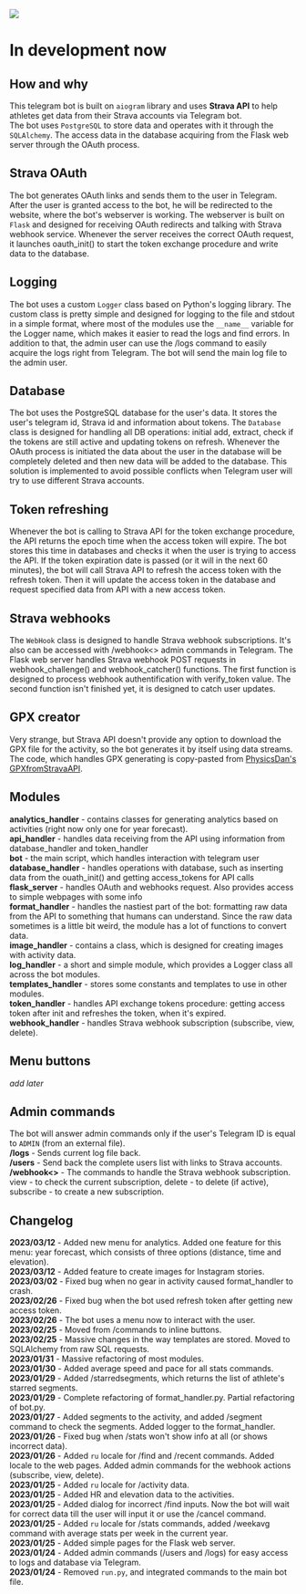 <a href="https://codeclimate.com/github/iwatkot/stravagrambot/maintainability"><img src="https://api.codeclimate.com/v1/badges/f332b498552ba5752255/maintainability" /></a>

# In development now

## How and why
This telegram bot is built on `aiogram` library and uses **Strava API** to help athletes get data from their Strava accounts via Telegram bot.<br>
The bot uses `PostgreSQL` to store data and operates with it through the `SQLAlchemy`. The access data in the database acquiring from the Flask web server through the OAuth process.

## Strava OAuth
The bot generates OAuth links and sends them to the user in Telegram. After the user is granted access to the bot, he will be redirected to the website, where the bot's webserver is working. The webserver is built on `Flask` and designed for receiving OAuth redirects and talking with Strava webhook service. Whenever the server receives the correct OAuth request, it launches oauth_init() to start the token exchange procedure and write data to the database.

## Logging
The bot uses a custom `Logger` class based on Python's logging library. The custom class is pretty simple and designed for logging to the file and stdout in a simple format, where most of the modules use the `__name__` variable for the Logger name, which makes it easier to read the logs and find errors. In addition to that, the admin user can use the /logs command to easily acquire the logs right from Telegram. The bot will send the main log file to the admin user.

## Database
The bot uses the PostgreSQL database for the user's data. It stores the user's telegram id, Strava id and information about tokens. The `Database` class is designed for handling all DB operations: initial add, extract, check if the tokens are still active and updating tokens on refresh. Whenever the OAuth process is initiated the data about the user in the database will be completely deleted and then new data will be added to the database. This solution is implemented to avoid possible conflicts when Telegram user will try to use different Strava accounts.

## Token refreshing
Whenever the bot is calling to Strava API for the token exchange procedure, the API returns the epoch time when the access token will expire. The bot stores this time in databases and checks it when the user is trying to access the API. If the token expiration date is passed (or it will in the next 60 minutes), the bot will call Strava API to refresh the access token with the refresh token. Then it will update the access token in the database and request specified data from API with a new access token.

## Strava webhooks
The `WebHook` class is designed to handle Strava webhook subscriptions. It's also can be accessed with /webhook<> admin commands in Telegram. The Flask web server handles Strava webhook POST requests in webhook_challenge() and webhook_catcher() functions. The first function is designed to process webhook authentification with verify_token value. The second function isn't finished yet, it is designed to catch user updates.

## GPX creator
Very strange, but Strava API doesn't provide any option to download the GPX file for the activity, so the bot generates it by itself using data streams. The code, which handles GPX generating is copy-pasted from [PhysicsDan's GPXfromStravaAPI](https://github.com/PhysicsDan/GPXfromStravaAPI).

## Modules
**analytics_handler** - contains classes for generating analytics based on activities (right now only one for year forecast).<br>
**api_handler** - handles data receiving from the API using information from database_handler and token_handler<br>
**bot** - the main script, which handles interaction with telegram user<br>
**database_handler** - handles operations with database, such as inserting data from the ouath_init() and getting access_tokens for API calls<br>
**flask_server** - handles OAuth and webhooks request. Also provides access to simple webpages with some info<br>
**format_handler** - handles the nastiest part of the bot: formatting raw data from the API to something that humans can understand. Since the raw data sometimes is a little bit weird, the module has a lot of functions to convert data.<br>
**image_handler** - contains a class, which is designed for creating images with activity data.<br>
**log_handler** - a short and simple module, which provides a Logger class all across the bot modules.<br>
**templates_handler** - stores some constants and templates to use in other modules.<br>
**token_handler** - handles API exchange tokens procedure: getting access token after init and refreshes the token, when it's expired.<br>
**webhook_handler** - handles Strava webhook subscription (subscribe, view, delete).<br>

## Menu buttons
_add later_


## Admin commands
The bot will answer admin commands only if the user's Telegram ID is equal to `ADMIN` (from an external file).<br>
**/logs** - Sends current log file back.<br>
**/users** - Send back the complete users list with links to Strava accounts.<br>
**/webhook<>** - The commands to handle the Strava webhook subscription. view - to check the current subscription, delete - to delete (if active), subscribe - to create a new subscription.<br>


## Changelog
**2023/03/12** - Added new menu for analytics. Added one feature for this menu: year forecast, which consists of three options (distance, time and elevation).<br>
**2023/03/12** - Added feature to create images for Instagram stories.<br>
**2023/03/02** - Fixed bug when no gear in activity caused format_handler to crash.<br> 
**2023/02/26** - Fixed bug when the bot used refresh token after getting new access token.<br>
**2023/02/26** - The bot uses a menu now to interact with the user.<br>
**2023/02/25** - Moved from /commands to inline buttons.<br>
**2023/02/25** - Massive changes in the way templates are stored. Moved to SQLAlchemy from raw SQL requests.<br>
**2023/01/31** - Massive refactoring of most modules.<br>
**2023/01/30** - Added average speed and pace for all stats commands.<br>
**2023/01/29** - Added /starredsegments, which returns the list of athlete's starred segments.<br>
**2023/01/29** - Complete refactoring of format_handler.py. Partial refactoring of bot.py.<br>
**2023/01/27** - Added segments to the activity, and added /segment command to check the segments. Added logger to the format_handler.<br>
**2023/01/26** - Fixed bug when /stats won't show info at all (or shows incorrect data).<br>
**2023/01/26** - Added `ru` locale for /find and /recent commands. Added locale to the web pages. Added admin commands for the webhook actions (subscribe, view, delete).<br>
**2023/01/25** - Added `ru` locale for /activity data.<br>
**2023/01/25** - Added HR and elevation data to the activities.<br>
**2023/01/25** - Added dialog for incorrect /find inputs. Now the bot will wait for correct data till the user will input it or use the /cancel command.<br>
**2023/01/25** - Added `ru` locale for /stats commands, added /weekavg command with average stats per week in the current year.<br>
**2023/01/25** - Added simple pages for the Flask web server.<br>
**2023/01/24** - Added admin commands (/users and /logs) for easy access to logs and database via Telegram.<br>
**2023/01/24** - Removed `run.py`, and integrated commands to the main bot file.